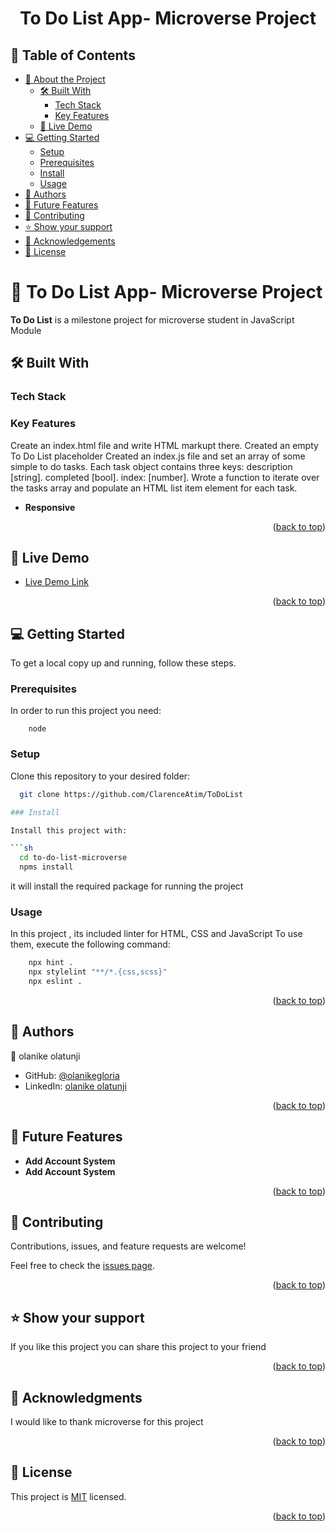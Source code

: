 <a name="readme-top"></a>

<div align="center">

  <h1><b>To Do List App- Microverse Project</b></h1>

</div>

<!-- TABLE OF CONTENTS -->

## 📗 Table of Contents

- [📖 About the Project](#about-project)
  - [🛠 Built With](#built-with)
    - [Tech Stack](#tech-stack)
    - [Key Features](#key-features)
  - [🚀 Live Demo](#live-demo)
- [💻 Getting Started](#getting-started)
  - [Setup](#setup)
  - [Prerequisites](#prerequisites)
  - [Install](#install)
  - [Usage](#usage)
- [👥 Authors](#authors)
- [🔭 Future Features](#future-features)
- [🤝 Contributing](#contributing)
- [⭐️ Show your support](#support)
- [🙏 Acknowledgements](#acknowledgements)
- [📝 License](#license)

<!-- PROJECT DESCRIPTION -->

# 📖 To Do List App- Microverse Project <a name="about-project"></a>

**To Do List** is a milestone project for microverse student in JavaScript Module


## 🛠 Built With <a name="built-with"></a>

### Tech Stack <a name="tech-stack"></a>


<!-- Features -->

### Key Features <a name="key-features"></a>
Create an index.html file and write HTML markupt there. 
Created an empty To Do List placeholder 
 Created an index.js file and set an array of some simple to do tasks.
 Each task object contains three keys: description [string]. completed [bool]. index: [number].
 Wrote a function to iterate over the tasks array and populate an HTML list item element for each task.

- **Responsive**

<p align="right">(<a href="#readme-top">back to top</a>)</p>

<!-- LIVE DEMO -->

## 🚀 Live Demo <a name="loading"></a>

- [Live Demo Link]()

<p align="right">(<a href="#readme-top">back to top</a>)</p>

<!-- GETTING STARTED -->

## 💻 Getting Started <a name="getting-started"></a>

To get a local copy up and running, follow these steps.

### Prerequisites

In order to run this project you need:

```
    node
```

### Setup

Clone this repository to your desired folder:

```sh
  git clone https://github.com/ClarenceAtim/ToDoList

### Install

Install this project with:

```sh
  cd to-do-list-microverse
  npms install
```

it will install the required package for running the project

### Usage

In this project , its included linter for HTML, CSS and JavaScript
To use them, execute the following command:


```sh
    npx hint .
    npx stylelint "**/*.{css,scss}"
    npx eslint .
```


<p align="right">(<a href="#readme-top">back to top</a>)</p>

<!-- AUTHORS -->

## 👥 Authors <a name="authors"></a>


👤 olanike olatunji

- GitHub: [@olanikegloria](https://github.com/ClarenceAtim)
- LinkedIn: [olanike olatunji](https://www.linkedin.com/in/tegum-clarence-615b58200/)


<p align="right">(<a href="#readme-top">back to top</a>)</p>

<!-- FUTURE FEATURES -->

## 🔭 Future Features <a name="future-features"></a>

- **Add Account System**
- **Add Account System**

<p align="right">(<a href="#readme-top">back to top</a>)</p>

<!-- CONTRIBUTING -->

## 🤝 Contributing <a name="contributing"></a>

Contributions, issues, and feature requests are welcome!

Feel free to check the [issues page](../../issues/).

<p align="right">(<a href="#readme-top">back to top</a>)</p>

<!-- SUPPORT -->

## ⭐️ Show your support <a name="support"></a>


If you like this project you can share this project to your friend

<p align="right">(<a href="#readme-top">back to top</a>)</p>

<!-- ACKNOWLEDGEMENTS -->

## 🙏 Acknowledgments <a name="acknowledgements"></a>

I would like to thank microverse for this project

<p align="right">(<a href="#readme-top">back to top</a>)</p>


<!-- LICENSE -->

## 📝 License <a name="license"></a>

This project is [MIT](./LICENSE) licensed.


<p align="right">(<a href="#readme-top">back to top</a>)</p>